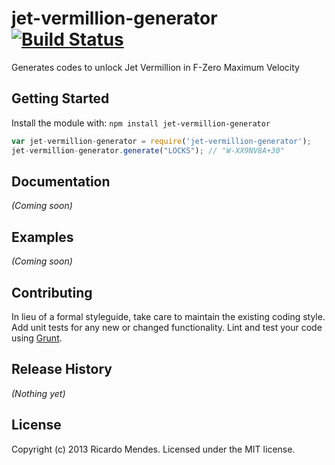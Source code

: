 # jet-vermillion-generator [![Build Status](https://secure.travis-ci.org/fzerocentral/jet-vermillion-generator.png?branch=master)](http://travis-ci.org/fzerocentral/jet-vermillion-generator)

Generates codes to unlock Jet Vermillion in F-Zero Maximum Velocity

## Getting Started
Install the module with: `npm install jet-vermillion-generator`

```javascript
var jet-vermillion-generator = require('jet-vermillion-generator');
jet-vermillion-generator.generate("LOCKS"); // "W-XX9NV8A+30"
```

## Documentation
_(Coming soon)_

## Examples
_(Coming soon)_

## Contributing
In lieu of a formal styleguide, take care to maintain the existing coding style. Add unit tests for any new or changed functionality. Lint and test your code using [Grunt](http://gruntjs.com/).

## Release History
_(Nothing yet)_

## License
Copyright (c) 2013 Ricardo Mendes. Licensed under the MIT license.
